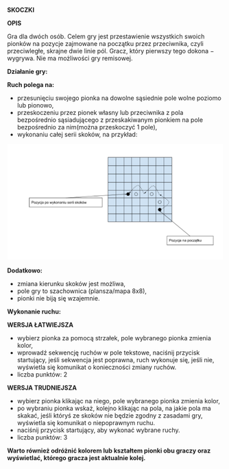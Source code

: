 **SKOCZKI**

**OPIS**

Gra dla dwóch osób. Celem gry jest przestawienie wszystkich swoich pionków na pozycje
zajmowane na początku przez przeciwnika, czyli przeciwległe, skrajne dwie linie pól. Gracz, który
pierwszy tego dokona − wygrywa. Nie ma możliwości gry remisowej.

**Działanie gry:**

 **Ruch polega na:**
  - przesunięciu swojego pionka na dowolne sąsiednie pole wolne poziomo lub pionowo,
  - przeskoczeniu przez pionek własny lub przeciwnika z pola bezpośrednio
  sąsiadującego z przeskakiwanym pionkiem na pole bezpośrednio za nim(można
  przeskoczyć 1 pole),
  - wykonaniu całej serii skoków, na przykład:

<img src="skoczki.png"/>

**Dodatkowo:**
  - zmiana kierunku skoków jest możliwa,
  - pole gry to szachownica (plansza/mapa 8x8),
  - pionki nie biją się wzajemnie.

**Wykonanie ruchu:**

**WERSJA ŁATWIEJSZA**
  - wybierz pionka za pomocą strzałek, pole wybranego pionka zmienia kolor,
  - wprowadź sekwencję ruchów w pole tekstowe, naciśnij przycisk startujący, jeśli
  sekwencja jest poprawna, ruch wykonuje się, jeśli nie, wyświetla się komunikat o
  konieczności zmiany ruchów.
  - liczba punktów: 2
  
**WERSJA TRUDNIEJSZA**
  - wybierz pionka klikając na niego, pole wybranego pionka zmienia kolor,
  - po wybraniu pionka wskaż, kolejno klikając na pola, na jakie pola ma skakać, jeśli któryś
  ze skoków nie będzie zgodny z zasadami gry, wyświetla się komunikat o niepoprawnym
  ruchu.
  - naciśnij przycisk startujący, aby wykonać wybrane ruchy.
  - liczba punktów: 3

**Warto również odróżnić kolorem lub kształtem pionki obu graczy oraz wyświetlać, którego
gracza jest aktualnie kolej.**
